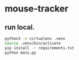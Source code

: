 # mouse-tracker



## run local.

```bash
python3 -m virtualenv .venv
source .venv/bin/activate
pip install -r requirements.txt
python main.py
```
